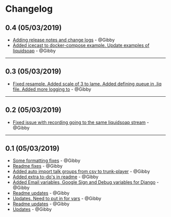 # Changelog

## 0.4 (05/03/2019)
- [Adding release notes and change logs](https://github.com/Gibby/sdr-trunk/commit/ec9415ff0b228427cc46db9c492c554a0528e1f9) - @Gibby
- [Added icecast to docker-compose example. Update examples of liquidsoap](https://github.com/Gibby/sdr-trunk/commit/31285037446737be0bd40cb0d443fa1087155d8a) - @Gibby

---

## 0.3 (05/03/2019)
- [Fixed resample. Added scale of 3 to lame. Added defining queue in .liq file. Added more logging to](https://github.com/Gibby/sdr-trunk/commit/26b9b14e66deb96ec21251e126caa569ae7d3617) - @Gibby

---

## 0.2 (05/03/2019)
- [Fixed issue with recording going to the same liquidsoap stream](https://github.com/Gibby/sdr-trunk/commit/b324ae104a673f1bb488624d008bcabe7bb463b6) - @Gibby

---

## 0.1 (05/03/2019)
- [Some formatting fixes](https://github.com/Gibby/sdr-trunk/commit/c033e83bb2700d649623a2014da804bb48b2be39) - @Gibby
- [Readme fixes](https://github.com/Gibby/sdr-trunk/commit/57afd6f0d12e08726adc1dbb3a8975840db71fc4) - @Gibby
- [Added auto import talk groups from csv to trunk-player](https://github.com/Gibby/sdr-trunk/commit/5142367abcf8a4e83411fdebdff99c241ccb6b08) - @Gibby
- [Added extra to-do's in readme](https://github.com/Gibby/sdr-trunk/commit/78f83847752f7d0351d643991857a3600373c1f2) - @Gibby
- [Added Email variables, Google Sign and Debug variables for Django](https://github.com/Gibby/sdr-trunk/commit/a017394717497eb4c683d03132ad09182b9c711f) - @Gibby
- [Readme updates](https://github.com/Gibby/sdr-trunk/commit/bd131b131fe70234b22801fed85678806ced46c0) - @Gibby
- [Updates. Need to put in for vars](https://github.com/Gibby/sdr-trunk/commit/aa3ed743872301a97da2e5c0c15c0d6e932a82fd) - @Gibby
- [Readme updates](https://github.com/Gibby/sdr-trunk/commit/766d0b34449ec230155acbb0b7d2ac551b24ac7e) - @Gibby
- [Updates](https://github.com/Gibby/sdr-trunk/commit/fdfe227fd6974d6f1b84300fbdcafd133050335b) - @Gibby
